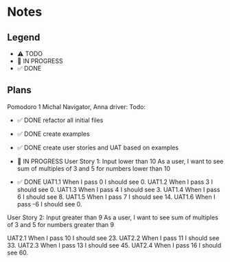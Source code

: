 # Notes

## Legend

- ⚠ TODO
- 🚧 IN PROGRESS
- ✅ DONE

## Plans

Pomodoro 1 Michal Navigator, Anna driver:
Todo:

- ✅ DONE refactor all initial files
- ✅ DONE create examples
- ✅ DONE create user stories and UAT based on examples
- 🚧 IN PROGRESS User Story 1: Input lower than 10
  As a user, I want to see sum of multiples of 3 and 5 for numbers lower than 10

- ✅ DONE UAT1.1 When I pass 0 I should see 0.
  UAT1.2 When I pass 3 I should see 0.
  UAT1.3 When I pass 4 I should see 3.
  UAT1.4 When I pass 6 I should see 8.
  UAT1.5 When I pass 7 I should see 14.
  UAT1.6 When I pass -6 I should see 0.

User Story 2: Input greater than 9
As a user, I want to see sum of multiples of 3 and 5 for numbers greater than 9

UAT2.1 When I pass 10 I should see 23.
UAT2.2 When I pass 11 I should see 33.
UAT2.3 When I pass 13 I should see 45.
UAT2.4 When I pass 16 I should see 60.
